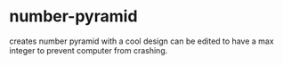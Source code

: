 # number-pyramid
creates number pyramid with a cool design
can be edited to have a max integer to prevent computer from crashing.
